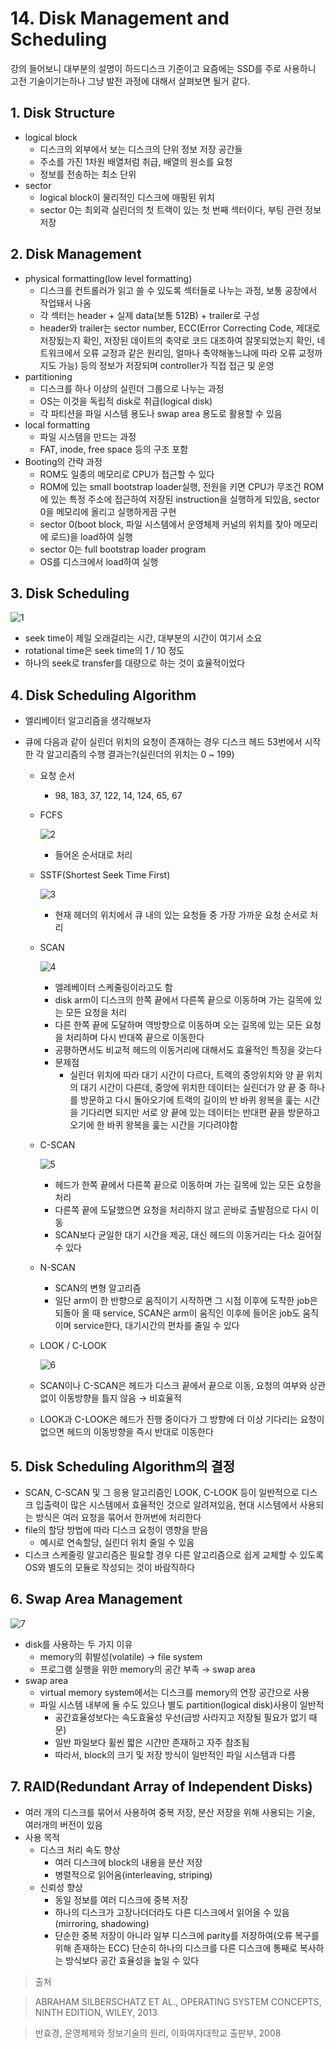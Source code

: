 # 14. Disk Management and Scheduling

강의 들어보니 대부분의 설명이 하드디스크 기준이고 요즘에는 SSD를 주로 사용하니 고전 기술이기는하나 그냥 발전 과정에 대해서 살펴보면 될거 같다.

## 1. Disk Structure

- logical block
  - 디스크의 외부에서 보는 디스크의 단위 정보 저장 공간들
  - 주소를 가진 1차원 배열처럼 취급, 배열의 원소를 요청
  - 정보를 전송하는 최소 단위
- sector
  - logical block이 물리적인 디스크에 매핑된 위치
  - sector 0는 최외곽 실린더의 첫 트랙이 있는 첫 번째 섹터이다, 부팅 관련 정보 저장

## 2. Disk Management

- physical formatting(low level formatting)
  - 디스크를 컨트롤러가 읽고 쓸 수 있도록 섹터들로 나누는 과정, 보통 공장에서 작업돼서 나옴
  - 각 섹터는 header + 실제 data(보통 512B) + trailer로 구성
  - header와 trailer는 sector number, ECC(Error Correcting Code, 제대로 저장됬는지 확인, 저장된 데이트의 축약로 코드 대조하여 잘못되었는지 확인, 네트워크에서 오류 교정과 같은 원리임, 얼마나 축약해놓느냐에 따라 오류 교정까지도 가능) 등의 정보가 저장되며 controller가 직접 접근 및 운영
- partitioning
  - 디스크를 하나 이상의 실린더 그룹으로 나누는 과정
  - OS는 이것을 독립적 disk로 취급(logical disk)
  - 각 파티션을 파일 시스템 용도나 swap area 용도로 활용할 수 있음
- local formatting
  - 파일 시스템을 만드는 과정
  - FAT, inode, free space 등의 구조 포함
- Booting의 간략 과정
  - ROM도 일종의 메모리로 CPU가 접근할 수 있다
  - ROM에 있는 small bootstrap loader실행, 전원을 키면 CPU가 무조건 ROM에 있는 특정 주소에 접근하여 저장된 instruction을 실행하게 되있음, sector 0을 메모리에 올리고 실행하게끔 구현
  - sector 0(boot block, 파일 시스템에서 운영체제 커널의 위치를 찾아 메모리에 로드)을 load하여 실행
  - sector 0는 full bootstrap loader program
  - OS를 디스크에서 load하여 실행

## 3. Disk Scheduling

![1](https://user-images.githubusercontent.com/48282185/174742086-30e61770-f6af-43b8-8721-175bd39e57bb.png)

- seek time이 제일 오래걸리는 시간, 대부분의 시간이 여기서 소요
- rotational time은 seek time의 1 / 10 정도
- 하나의 seek로 transfer를 대량으로 하는 것이 효율적이었다

## 4. Disk Scheduling Algorithm

- 엘리베이터 알고리즘을 생각해보자
- 큐에 다음과 같이 실린더 위치의 요청이 존재하는 경우 디스크 헤드 53번에서 시작한 각 알고리즘의 수행 결과는?(실린더의 위치는 0 ~ 199)

  - 요청 순서
    - 98, 183, 37, 122, 14, 124, 65, 67
  - FCFS

    ![2](https://user-images.githubusercontent.com/48282185/174742082-7947a27f-82ca-4ca0-abe5-ec5e5c3b7d45.png)

    - 들어온 순서대로 처리

  - SSTF(Shortest Seek Time First)

    ![3](https://user-images.githubusercontent.com/48282185/174742079-70e7eee4-450f-4045-acdc-8ebed2bb2464.png)

    - 현재 헤더의 위치에서 큐 내의 있는 요청들 중 가장 가까운 요청 순서로 처리

  - SCAN

    ![4](https://user-images.githubusercontent.com/48282185/174742069-d69b1646-9658-4178-9603-83fa271aea31.png)

    - 엘레베이터 스케줄링이라고도 함
    - disk arm이 디스크의 한쪽 끝에서 다른쪽 끝으로 이동하며 가는 길목에 있는 모든 요청을 처리
    - 다른 한쪽 끝에 도달하며 역방향으로 이동하며 오는 길목에 있는 모든 요청을 처리하며 다시 반대쪽 끝으로 이동한다
    - 공평하면서도 비교적 헤드의 이동거리에 대해서도 효율적인 특징을 갖는다
    - 문제점
      - 실린더 위치에 따라 대기 시간이 다르다, 트랙의 중앙위치와 양 끝 위치의 대기 시간이 다른데, 중앙에 위치한 데이터는 실린더가 양 끝 중 하나를 방문하고 다시 돌아오기에 트랙의 길이의 반 바퀴 왕복을 훑는 시간을 기다리면 되지만 서로 양 끝에 있는 데이터는 반대편 끝을 방문하고 오기에 한 바퀴 왕복을 훑는 시간을 기다려야함

  - C-SCAN

    ![5](https://user-images.githubusercontent.com/48282185/174742064-f2bf32b8-5d4b-42cd-8548-373ab40d95e6.png)

    - 헤드가 한쪽 끝에서 다른쪽 끝으로 이동하며 가는 길목에 있는 모든 요청을 처리
    - 다른쪽 끝에 도달했으면 요청을 처리하지 않고 곧바로 출발점으로 다시 이동
    - SCAN보다 균일한 대기 시간을 제공, 대신 헤드의 이동거리는 다소 길어질 수 있다

  - N-SCAN
    - SCAN의 변형 알고리즘
    - 일단 arm이 한 반향으로 움직이기 시작하면 그 시점 이후에 도착한 job은 되돌아 올 때 service, SCAN은 arm이 움직인 이후에 들어온 job도 움직이며 service한다, 대기시간의 편차를 줄일 수 있다
  - LOOK / C-LOOK

    ![6](https://user-images.githubusercontent.com/48282185/174742060-71d9c0f2-a093-4e9b-90f8-d263ba4d4506.png)

  - SCAN이나 C-SCAN은 헤드가 디스크 끝에서 끝으로 이동, 요청의 여부와 상관없이 이동방향을 틀지 않음 → 비효율적
  - LOOK과 C-LOOK은 헤드가 진행 중이다가 그 방향에 더 이상 기다리는 요청이 없으면 헤드의 이동방향을 즉시 반대로 이동한다

## 5. Disk Scheduling Algorithm의 결정

- SCAN, C-SCAN 및 그 응용 알고리즘인 LOOK, C-LOOK 등이 일반적으로 디스크 입출력이 많은 시스템에서 효율적인 것으로 알려져있음, 현대 시스템에서 사용되는 방식은 여러 요청을 묶어서 한꺼번에 처리한다
- file의 할당 방법에 따라 디스크 요청이 영향을 받음
  - 예시로 연속할당, 실린더 위치 줄일 수 있음
- 디스크 스케줄링 알고리즘은 필요할 경우 다른 알고리즘으로 쉽게 교체할 수 있도록 OS와 별도의 모듈로 작성되는 것이 바람직하다

## 6. Swap Area Management

![7](https://user-images.githubusercontent.com/48282185/174742040-590856b2-3a11-4b33-bc86-37bc2baea750.png)

- disk를 사용하는 두 가지 이유
  - memory의 휘발성(volatile) → file system
  - 프로그램 실행을 위한 memory의 공간 부족 → swap area
- swap area
  - virtual memory system에서는 디스크를 memory의 연장 공간으로 사용
  - 파일 시스템 내부에 둘 수도 있으나 별도 partition(logical disk)사용이 일반적
    - 공간효율성보다는 속도효율성 우선(금방 사라지고 저장될 필요가 없기 때문)
    - 일반 파일보다 휠씬 짧은 시간만 존재하고 자주 참조됨
    - 따라서, block의 크기 및 저장 방식이 일반적인 파일 시스템과 다름

## 7. RAID(Redundant Array of Independent Disks)

- 여러 개의 디스크를 묶어서 사용하여 중복 저장, 분산 저장을 위해 사용되는 기술, 여러개의 버전이 있음
- 사용 목적
  - 디스크 처리 속도 향상
    - 여러 디스크에 block의 내용을 분산 저장
    - 병렬적으로 읽어옴(interleaving, striping)
  - 신뢰성 향상
    - 동일 정보를 여러 디스크에 중복 저장
    - 하나의 디스크가 고장나더더라도 다른 디스크에서 읽어올 수 있음(mirroring, shadowing)
    - 단순한 중복 저장이 아니라 일부 디스크에 parity를 저장하여(오류 복구를 위해 존재하는 ECC) 단순히 하나의 디스크를 다른 디스크에 통째로 복사하는 방식보다 공간 효율성을 높일 수 있다

> 출처

> ABRAHAM SILBERSCHATZ ET AL., OPERATING SYSTEM CONCEPTS, NINTH EDITION, WILEY, 2013

> 반효경, 운영체제와 정보기술의 원리, 이화여자대학교 출판부, 2008
